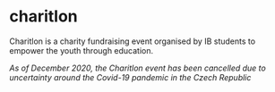 # charitlon
Charitlon is a charity fundraising event organised by IB students to empower the youth through education.

*As of December 2020, the Charitlon event has been cancelled due to uncertainty around the Covid-19 pandemic in the Czech Republic*
